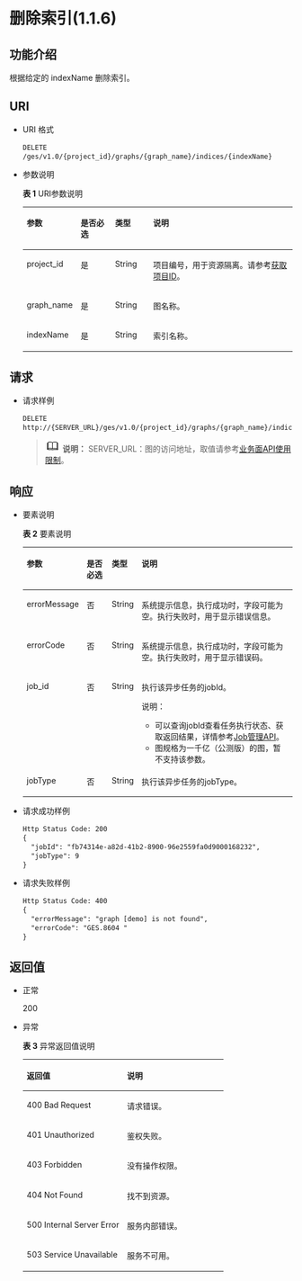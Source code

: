 # 删除索引\(1.1.6\)<a name="ges_03_0058"></a>

## 功能介绍<a name="section5422958920145"></a>

根据给定的 indexName 删除索引。

## URI<a name="section624997620145"></a>

-   URI 格式

    ```
    DELETE /ges/v1.0/{project_id}/graphs/{graph_name}/indices/{indexName}
    ```

-   参数说明

    **表 1**  URI参数说明

    <a name="table156926992028"></a>
    <table><thead align="left"><tr id="row195242462028"><th class="cellrowborder" valign="top" width="14.2%" id="mcps1.2.5.1.1"><p id="p6132994220214"><a name="p6132994220214"></a><a name="p6132994220214"></a>参数</p>
    </th>
    <th class="cellrowborder" valign="top" width="13.48%" id="mcps1.2.5.1.2"><p id="p166941120214"><a name="p166941120214"></a><a name="p166941120214"></a>是否必选</p>
    </th>
    <th class="cellrowborder" valign="top" width="14.469999999999999%" id="mcps1.2.5.1.3"><p id="p100462120214"><a name="p100462120214"></a><a name="p100462120214"></a>类型</p>
    </th>
    <th class="cellrowborder" valign="top" width="57.85%" id="mcps1.2.5.1.4"><p id="p1426546720214"><a name="p1426546720214"></a><a name="p1426546720214"></a>说明</p>
    </th>
    </tr>
    </thead>
    <tbody><tr id="row142572302028"><td class="cellrowborder" valign="top" width="14.2%" headers="mcps1.2.5.1.1 "><p id="p4597606920214"><a name="p4597606920214"></a><a name="p4597606920214"></a>project_id</p>
    </td>
    <td class="cellrowborder" valign="top" width="13.48%" headers="mcps1.2.5.1.2 "><p id="p3307409720214"><a name="p3307409720214"></a><a name="p3307409720214"></a>是</p>
    </td>
    <td class="cellrowborder" valign="top" width="14.469999999999999%" headers="mcps1.2.5.1.3 "><p id="p6175616120214"><a name="p6175616120214"></a><a name="p6175616120214"></a>String</p>
    </td>
    <td class="cellrowborder" valign="top" width="57.85%" headers="mcps1.2.5.1.4 "><p id="p51708449194548"><a name="p51708449194548"></a><a name="p51708449194548"></a>项目编号，用于资源隔离。请参考<a href="获取项目ID.md">获取项目ID</a>。</p>
    </td>
    </tr>
    <tr id="row152279082028"><td class="cellrowborder" valign="top" width="14.2%" headers="mcps1.2.5.1.1 "><p id="p1099933420214"><a name="p1099933420214"></a><a name="p1099933420214"></a>graph_name</p>
    </td>
    <td class="cellrowborder" valign="top" width="13.48%" headers="mcps1.2.5.1.2 "><p id="p1853088120214"><a name="p1853088120214"></a><a name="p1853088120214"></a>是</p>
    </td>
    <td class="cellrowborder" valign="top" width="14.469999999999999%" headers="mcps1.2.5.1.3 "><p id="p2460640520214"><a name="p2460640520214"></a><a name="p2460640520214"></a>String</p>
    </td>
    <td class="cellrowborder" valign="top" width="57.85%" headers="mcps1.2.5.1.4 "><p id="p4696175220214"><a name="p4696175220214"></a><a name="p4696175220214"></a>图名称。</p>
    </td>
    </tr>
    <tr id="row380066582028"><td class="cellrowborder" valign="top" width="14.2%" headers="mcps1.2.5.1.1 "><p id="p959726420214"><a name="p959726420214"></a><a name="p959726420214"></a>indexName</p>
    </td>
    <td class="cellrowborder" valign="top" width="13.48%" headers="mcps1.2.5.1.2 "><p id="p3918090020214"><a name="p3918090020214"></a><a name="p3918090020214"></a>是</p>
    </td>
    <td class="cellrowborder" valign="top" width="14.469999999999999%" headers="mcps1.2.5.1.3 "><p id="p1953632520214"><a name="p1953632520214"></a><a name="p1953632520214"></a>String</p>
    </td>
    <td class="cellrowborder" valign="top" width="57.85%" headers="mcps1.2.5.1.4 "><p id="p3893845820214"><a name="p3893845820214"></a><a name="p3893845820214"></a>索引名称。</p>
    </td>
    </tr>
    </tbody>
    </table>


## 请求<a name="section4777538020145"></a>

-   请求样例

    ```
    DELETE http://{SERVER_URL}/ges/v1.0/{project_id}/graphs/{graph_name}/indices/ageIndex
    ```

    >![](public_sys-resources/icon-note.gif) **说明：** 
    >SERVER\_URL：图的访问地址，取值请参考[业务面API使用限制](业务面API使用限制.md)。


## 响应<a name="section2978490420145"></a>

-   要素说明

    **表 2**  要素说明

    <a name="table1139017620247"></a>
    <table><thead align="left"><tr id="row2005903520247"><th class="cellrowborder" valign="top" width="15%" id="mcps1.2.5.1.1"><p id="p564579752035"><a name="p564579752035"></a><a name="p564579752035"></a>参数</p>
    </th>
    <th class="cellrowborder" valign="top" width="10%" id="mcps1.2.5.1.2"><p id="p231100161213"><a name="p231100161213"></a><a name="p231100161213"></a>是否必选</p>
    </th>
    <th class="cellrowborder" valign="top" width="9%" id="mcps1.2.5.1.3"><p id="p96932452035"><a name="p96932452035"></a><a name="p96932452035"></a>类型</p>
    </th>
    <th class="cellrowborder" valign="top" width="66%" id="mcps1.2.5.1.4"><p id="p469554172035"><a name="p469554172035"></a><a name="p469554172035"></a>说明</p>
    </th>
    </tr>
    </thead>
    <tbody><tr id="row4320990120247"><td class="cellrowborder" valign="top" width="15%" headers="mcps1.2.5.1.1 "><p id="p448058042035"><a name="p448058042035"></a><a name="p448058042035"></a>errorMessage</p>
    </td>
    <td class="cellrowborder" valign="top" width="10%" headers="mcps1.2.5.1.2 "><p id="p16311601126"><a name="p16311601126"></a><a name="p16311601126"></a>否</p>
    </td>
    <td class="cellrowborder" valign="top" width="9%" headers="mcps1.2.5.1.3 "><p id="p53915412035"><a name="p53915412035"></a><a name="p53915412035"></a>String</p>
    </td>
    <td class="cellrowborder" valign="top" width="66%" headers="mcps1.2.5.1.4 "><p id="p340616822035"><a name="p340616822035"></a><a name="p340616822035"></a>系统提示信息，执行成功时，字段可能为空。执行失败时，用于显示错误信息。</p>
    </td>
    </tr>
    <tr id="row574280620247"><td class="cellrowborder" valign="top" width="15%" headers="mcps1.2.5.1.1 "><p id="p6870232035"><a name="p6870232035"></a><a name="p6870232035"></a>errorCode</p>
    </td>
    <td class="cellrowborder" valign="top" width="10%" headers="mcps1.2.5.1.2 "><p id="p133116015121"><a name="p133116015121"></a><a name="p133116015121"></a>否</p>
    </td>
    <td class="cellrowborder" valign="top" width="9%" headers="mcps1.2.5.1.3 "><p id="p556488942035"><a name="p556488942035"></a><a name="p556488942035"></a>String</p>
    </td>
    <td class="cellrowborder" valign="top" width="66%" headers="mcps1.2.5.1.4 "><p id="p112665902035"><a name="p112665902035"></a><a name="p112665902035"></a>系统提示信息，执行成功时，字段可能为空。执行失败时，用于显示错误码。</p>
    </td>
    </tr>
    <tr id="row2564099720247"><td class="cellrowborder" valign="top" width="15%" headers="mcps1.2.5.1.1 "><p id="p74594372035"><a name="p74594372035"></a><a name="p74594372035"></a>job_id</p>
    </td>
    <td class="cellrowborder" valign="top" width="10%" headers="mcps1.2.5.1.2 "><p id="p6311014126"><a name="p6311014126"></a><a name="p6311014126"></a>否</p>
    </td>
    <td class="cellrowborder" valign="top" width="9%" headers="mcps1.2.5.1.3 "><p id="p2346802035"><a name="p2346802035"></a><a name="p2346802035"></a>String</p>
    </td>
    <td class="cellrowborder" valign="top" width="66%" headers="mcps1.2.5.1.4 "><p id="p190091322035"><a name="p190091322035"></a><a name="p190091322035"></a>执行该异步任务的jobId。</p>
    <div class="note" id="note9729320320"><a name="note9729320320"></a><a name="note9729320320"></a><span class="notetitle"> 说明： </span><div class="notebody"><a name="ul8888343642"></a><a name="ul8888343642"></a><ul id="ul8888343642"><li>可以查询jobId查看任务执行状态、获取返回结果，详情参考<a href="Job管理API.md">Job管理API</a>。</li><li>图规格为一千亿（公测版）的图，暂不支持该参数。</li></ul>
    </div></div>
    </td>
    </tr>
    <tr id="row5613339320247"><td class="cellrowborder" valign="top" width="15%" headers="mcps1.2.5.1.1 "><p id="p332312792035"><a name="p332312792035"></a><a name="p332312792035"></a>jobType</p>
    </td>
    <td class="cellrowborder" valign="top" width="10%" headers="mcps1.2.5.1.2 "><p id="p193118071218"><a name="p193118071218"></a><a name="p193118071218"></a>否</p>
    </td>
    <td class="cellrowborder" valign="top" width="9%" headers="mcps1.2.5.1.3 "><p id="p73790872035"><a name="p73790872035"></a><a name="p73790872035"></a>String</p>
    </td>
    <td class="cellrowborder" valign="top" width="66%" headers="mcps1.2.5.1.4 "><p id="p608351552035"><a name="p608351552035"></a><a name="p608351552035"></a>执行该异步任务的jobType。</p>
    </td>
    </tr>
    </tbody>
    </table>

-   请求成功样例

    ```
    Http Status Code: 200
    {
      "jobId": "fb74314e-a82d-41b2-8900-96e2559fa0d9000168232",
      "jobType": 9
    }
    ```

-   请求失败样例

    ```
    Http Status Code: 400
    {
      "errorMessage": "graph [demo] is not found",
      "errorCode": "GES.8604 "
    }
    ```


## 返回值<a name="section1516884020145"></a>

-   正常

    200

-   异常

    **表 3**  异常返回值说明

    <a name="table2984752518246"></a>
    <table><thead align="left"><tr id="row1211940418246"><th class="cellrowborder" valign="top" width="50%" id="mcps1.2.3.1.1"><p id="p3980654218254"><a name="p3980654218254"></a><a name="p3980654218254"></a>返回值</p>
    </th>
    <th class="cellrowborder" valign="top" width="50%" id="mcps1.2.3.1.2"><p id="p310447318254"><a name="p310447318254"></a><a name="p310447318254"></a>说明</p>
    </th>
    </tr>
    </thead>
    <tbody><tr id="row4240912018246"><td class="cellrowborder" valign="top" width="50%" headers="mcps1.2.3.1.1 "><p id="p3446280418254"><a name="p3446280418254"></a><a name="p3446280418254"></a>400 Bad Request</p>
    </td>
    <td class="cellrowborder" valign="top" width="50%" headers="mcps1.2.3.1.2 "><p id="p4002370018254"><a name="p4002370018254"></a><a name="p4002370018254"></a>请求错误。</p>
    </td>
    </tr>
    <tr id="row4888805618246"><td class="cellrowborder" valign="top" width="50%" headers="mcps1.2.3.1.1 "><p id="p5203043918254"><a name="p5203043918254"></a><a name="p5203043918254"></a>401 Unauthorized</p>
    </td>
    <td class="cellrowborder" valign="top" width="50%" headers="mcps1.2.3.1.2 "><p id="p5371601718254"><a name="p5371601718254"></a><a name="p5371601718254"></a>鉴权失败。</p>
    </td>
    </tr>
    <tr id="row3592872518246"><td class="cellrowborder" valign="top" width="50%" headers="mcps1.2.3.1.1 "><p id="p3450921718254"><a name="p3450921718254"></a><a name="p3450921718254"></a>403 Forbidden</p>
    </td>
    <td class="cellrowborder" valign="top" width="50%" headers="mcps1.2.3.1.2 "><p id="p4378321618254"><a name="p4378321618254"></a><a name="p4378321618254"></a>没有操作权限。</p>
    </td>
    </tr>
    <tr id="row4281759818246"><td class="cellrowborder" valign="top" width="50%" headers="mcps1.2.3.1.1 "><p id="p4125438418254"><a name="p4125438418254"></a><a name="p4125438418254"></a>404 Not Found</p>
    </td>
    <td class="cellrowborder" valign="top" width="50%" headers="mcps1.2.3.1.2 "><p id="p5327079718254"><a name="p5327079718254"></a><a name="p5327079718254"></a>找不到资源。</p>
    </td>
    </tr>
    <tr id="row994303918246"><td class="cellrowborder" valign="top" width="50%" headers="mcps1.2.3.1.1 "><p id="p4548781618254"><a name="p4548781618254"></a><a name="p4548781618254"></a>500 Internal Server Error</p>
    </td>
    <td class="cellrowborder" valign="top" width="50%" headers="mcps1.2.3.1.2 "><p id="p6063444518254"><a name="p6063444518254"></a><a name="p6063444518254"></a>服务内部错误。</p>
    </td>
    </tr>
    <tr id="row5822219018246"><td class="cellrowborder" valign="top" width="50%" headers="mcps1.2.3.1.1 "><p id="p4487805318254"><a name="p4487805318254"></a><a name="p4487805318254"></a>503 Service Unavailable</p>
    </td>
    <td class="cellrowborder" valign="top" width="50%" headers="mcps1.2.3.1.2 "><p id="p1124370918254"><a name="p1124370918254"></a><a name="p1124370918254"></a>服务不可用。</p>
    </td>
    </tr>
    </tbody>
    </table>



